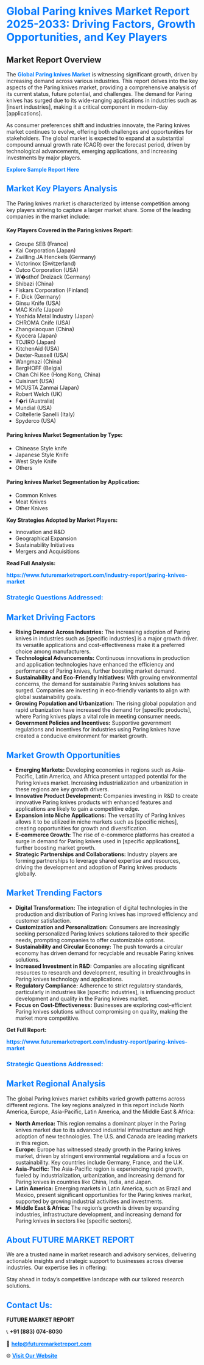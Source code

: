 <h1 style="color: #007BFF;">Global Paring knives Market Report 2025-2033: Driving Factors, Growth Opportunities, and Key Players</h1>

<section id="overview">
<h2>Market Report Overview</h2>
<p>The <a href="https://www.futuremarketreport.com/industry-report/paring-knives-market" style="color: #007BFF; text-decoration: none;"><strong>Global Paring knives Market</strong></a> is witnessing significant growth, driven by increasing demand across various industries. This report delves into the key aspects of the Paring knives market, providing a comprehensive analysis of its current status, future potential, and challenges. The demand for Paring knives has surged due to its wide-ranging applications in industries such as [insert industries], making it a critical component in modern-day [applications].</p>
<p>As consumer preferences shift and industries innovate, the Paring knives market continues to evolve, offering both challenges and opportunities for stakeholders. The global market is expected to expand at a substantial compound annual growth rate (CAGR) over the forecast period, driven by technological advancements, emerging applications, and increasing investments by major players.</p>
</section>

<section id="overview">
<p><a href="https://www.futuremarketreport.com/request-sample/reportId=37189" style="color: #007BFF; text-decoration: none;"><strong>Explore Sample Report Here</strong></a></p>
</section>

<section id="key-players">
<h2 style="color: #007BFF;">Market Key Players Analysis</h2>
<p>The Paring knives market is characterized by intense competition among key players striving to capture a larger market share. Some of the leading companies in the market include:</p>
<h4>Key Players Covered in the Paring knives Report:</h4>
<ul><li>Groupe SEB (France)</li><li>Kai Corporation (Japan)</li><li>Zwilling JA Henckels (Germany)</li><li>Victorinox (Switzerland)</li><li>Cutco Corporation (USA)</li><li>W�sthof Dreizack (Germany)</li><li>Shibazi (China)</li><li>Fiskars Corporation (Finland)</li><li>F. Dick (Germany)</li><li>Ginsu Knife (USA)</li><li>MAC Knife (Japan)</li><li>Yoshida Metal Industry (Japan)</li><li>CHROMA Cnife (USA)</li><li>Zhangxiaoquan (China)</li><li>Kyocera (Japan)</li><li>TOJIRO (Japan)</li><li>KitchenAid (USA)</li><li>Dexter-Russell (USA)</li><li>Wangmazi (China)</li><li>BergHOFF (Belgia)</li><li>Chan Chi Kee (Hong Kong, China)</li><li>Cuisinart (USA)</li><li>MCUSTA Zanmai (Japan)</li><li>Robert Welch (UK)</li><li>F�ri (Australia)</li><li>Mundial (USA)</li><li>Coltellerie Sanelli (Italy)</li><li>Spyderco (USA)</li></ul>
<h4>Paring knives Market Segmentation by Type:</h4>
<ul><li>Chinease Style knife</li><li>Japanese Style Knife</li><li>West Style Knife</li><li>Others</li></ul>

<h4>Paring knives Market Segmentation by Application:</h4>
<ul><li>Common Knives</li><li>Meat Knives</li><li>Other Knives</li></ul>
<p><strong>Key Strategies Adopted by Market Players:</strong></p>
<ul>
<li>Innovation and R&D</li>
<li>Geographical Expansion</li>
<li>Sustainability Initiatives</li>
<li>Mergers and Acquisitions</li>
</ul>
</section>

<section>
<p><strong>Read Full Analysis: </strong></p><a href="https://www.futuremarketreport.com/industry-report/paring-knives-market" style="color: #007BFF; text-decoration: none;"><strong>https://www.futuremarketreport.com/industry-report/paring-knives-market</strong></a>
<h3 style="color: #007BFF;">Strategic Questions Addressed:</h3>
</section>

<section id="driving-factors">
<h2 style="color: #007BFF;">Market Driving Factors</h2>
<ul>
<li><strong>Rising Demand Across Industries:</strong> The increasing adoption of Paring knives in industries such as [specific industries] is a major growth driver. Its versatile applications and cost-effectiveness make it a preferred choice among manufacturers.</li>
<li><strong>Technological Advancements:</strong> Continuous innovations in production and application technologies have enhanced the efficiency and performance of Paring knives, further boosting market demand.</li>
<li><strong>Sustainability and Eco-Friendly Initiatives:</strong> With growing environmental concerns, the demand for sustainable Paring knives solutions has surged. Companies are investing in eco-friendly variants to align with global sustainability goals.</li>
<li><strong>Growing Population and Urbanization:</strong> The rising global population and rapid urbanization have increased the demand for [specific products], where Paring knives plays a vital role in meeting consumer needs.</li>
<li><strong>Government Policies and Incentives:</strong> Supportive government regulations and incentives for industries using Paring knives have created a conducive environment for market growth.</li>
</ul>
</section>

<section id="growth-opportunities">
<h2 style="color: #007BFF;">Market Growth Opportunities</h2>
<ul>
<li><strong>Emerging Markets:</strong> Developing economies in regions such as Asia-Pacific, Latin America, and Africa present untapped potential for the Paring knives market. Increasing industrialization and urbanization in these regions are key growth drivers.</li>
<li><strong>Innovative Product Development:</strong> Companies investing in R&D to create innovative Paring knives products with enhanced features and applications are likely to gain a competitive edge.</li>
<li><strong>Expansion into Niche Applications:</strong> The versatility of Paring knives allows it to be utilized in niche markets such as [specific niches], creating opportunities for growth and diversification.</li>
<li><strong>E-commerce Growth:</strong> The rise of e-commerce platforms has created a surge in demand for Paring knives used in [specific applications], further boosting market growth.</li>
<li><strong>Strategic Partnerships and Collaborations:</strong> Industry players are forming partnerships to leverage shared expertise and resources, driving the development and adoption of Paring knives products globally.</li>
</ul>
</section>

<section id="trending-factors">
<h2 style="color: #007BFF;">Market Trending Factors</h2>
<ul>
<li><strong>Digital Transformation:</strong> The integration of digital technologies in the production and distribution of Paring knives has improved efficiency and customer satisfaction.</li>
<li><strong>Customization and Personalization:</strong> Consumers are increasingly seeking personalized Paring knives solutions tailored to their specific needs, prompting companies to offer customizable options.</li>
<li><strong>Sustainability and Circular Economy:</strong> The push towards a circular economy has driven demand for recyclable and reusable Paring knives solutions.</li>
<li><strong>Increased Investment in R&D:</strong> Companies are allocating significant resources to research and development, resulting in breakthroughs in Paring knives technology and applications.</li>
<li><strong>Regulatory Compliance:</strong> Adherence to strict regulatory standards, particularly in industries like [specific industries], is influencing product development and quality in the Paring knives market.</li>
<li><strong>Focus on Cost-Effectiveness:</strong> Businesses are exploring cost-efficient Paring knives solutions without compromising on quality, making the market more competitive.</li>
</ul>
</section>

<section>
<p><strong>Get Full Report: </strong></p><a href="https://www.futuremarketreport.com/industry-report/paring-knives-market" style="color: #007BFF; text-decoration: none;"><strong>https://www.futuremarketreport.com/industry-report/paring-knives-market</strong></a>
<h3 style="color: #007BFF;">Strategic Questions Addressed:</h3>
</section>


<section id="regional-analysis">
<h2 style="color: #007BFF;">Market Regional Analysis</h2>
<p>The global Paring knives market exhibits varied growth patterns across different regions. The key regions analyzed in this report include North America, Europe, Asia-Pacific, Latin America, and the Middle East & Africa:</p>
<ul>
<li><strong>North America:</strong> This region remains a dominant player in the Paring knives market due to its advanced industrial infrastructure and high adoption of new technologies. The U.S. and Canada are leading markets in this region.</li>
<li><strong>Europe:</strong> Europe has witnessed steady growth in the Paring knives market, driven by stringent environmental regulations and a focus on sustainability. Key countries include Germany, France, and the U.K.</li>
<li><strong>Asia-Pacific:</strong> The Asia-Pacific region is experiencing rapid growth, fueled by industrialization, urbanization, and increasing demand for Paring knives in countries like China, India, and Japan.</li>
<li><strong>Latin America:</strong> Emerging markets in Latin America, such as Brazil and Mexico, present significant opportunities for the Paring knives market, supported by growing industrial activities and investments.</li>
<li><strong>Middle East & Africa:</strong> The region’s growth is driven by expanding industries, infrastructure development, and increasing demand for Paring knives in sectors like [specific sectors].</li>
</ul>
</section>

<footer>
<h2 style="color: #007BFF;">About FUTURE MARKET REPORT</h2>
<p>We are a trusted name in market research and advisory services, delivering actionable insights and strategic support to businesses across diverse industries. Our expertise lies in offering:</p>

<p>Stay ahead in today’s competitive landscape with our tailored research solutions.</p>

<h2 style="color: #007BFF;">Contact Us:</h2>
<p><strong>FUTURE MARKET REPORT</strong></p>
<p>📞 <strong>+91 (883) 074-8030</strong></p>
<p>📧 <strong><a href="mailto:help@futuremarketreport.com" style="color: #007BFF;">help@futuremarketreport.com</a></strong></p>
<p>🌐 <strong><a href="https://www.futuremarketreport.com/" style="color: #007BFF;">Visit Our Website</a></strong></p>
</footer>